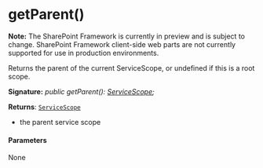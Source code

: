 # getParent()
**Note:** The SharePoint Framework is currently in preview and is subject to change. SharePoint Framework client-side web parts are not currently supported for use in production environments.



Returns the parent of the current ServiceScope, or undefined if this is a root scope.

**Signature:** _public getParent(): [ServiceScope](../sp-core-library/class/servicescope.md);_

**Returns**: [`ServiceScope`](../sp-core-library/class/servicescope.md)



- the parent service scope

#### Parameters
None


